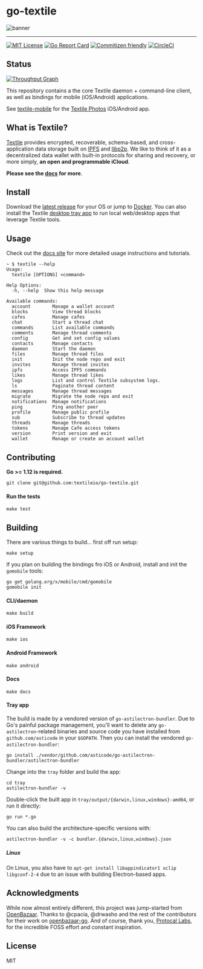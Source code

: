 # go-textile

![banner](https://s3.amazonaws.com/textile.public/Textile_Logo_Horizontal.png)

---

[![MIT License](http://img.shields.io/badge/license-MIT-blue.svg?style=flat)](LICENSE) [![Go Report Card](https://goreportcard.com/badge/github.com/textileio/go-textile)](https://goreportcard.com/report/github.com/textileio/go-textile) [![Commitizen friendly](https://img.shields.io/badge/commitizen-friendly-brightgreen.svg)](http://commitizen.github.io/cz-cli/) [![CircleCI](https://circleci.com/gh/textileio/go-textile/tree/master.svg?style=shield)](https://circleci.com/gh/textileio/go-textile/tree/master)

## Status

[![Throughput Graph](https://graphs.waffle.io/textileio/go-textile/throughput.svg)](https://waffle.io/textileio/go-textile/metrics/throughput)

This repository contains a the core Textile daemon + command-line client, as well as bindings for mobile (iOS/Android) applications.

See [textile-mobile](https://github.com/textileio/textile-mobile/) for the [Textile Photos](https://www.textile.photos) iOS/Android app.

## What is Textile?

[Textile](https://www.textile.io) provides encrypted, recoverable, schema-based, and cross-application data storage built on [IPFS](https://github.com/ipfs) and [libp2p](https://github.com/libp2p). We like to think of it as a decentralized data wallet with built-in protocols for sharing and recovery, or more simply, **an open and programmable iCloud**.

**Please see the [docs](https://docs.textile.io/) for more**.

## Install

Download the [latest release](https://github.com/textileio/go-textile/releases/latest) for your OS or jump to [Docker](https://github.com/textileio/go-textile#docker). You can also install the Textile [desktop tray app](https://github.com/textileio/go-textile/releases/latest) to run local web/desktop apps that leverage Textile tools.

## Usage

Check out the [docs site](https://docs.textile.io/) for more detailed usage instructions and tutorials.

    ~ $ textile --help
    Usage:
      textile [OPTIONS] <command>

    Help Options:
      -h, --help  Show this help message

    Available commands:
      account        Manage a wallet account
      blocks         View thread blocks
      cafes          Manage cafes
      chat           Start a thread chat
      commands       List available commands
      comments       Manage thread comments
      config         Get and set config values
      contacts       Manage contacts
      daemon         Start the daemon
      files          Manage thread files
      init           Init the node repo and exit
      invites        Manage thread invites
      ipfs           Access IPFS commands
      likes          Manage thread likes
      logs           List and control Textile subsystem logs.
      ls             Paginate thread content
      messages       Manage thread messages
      migrate        Migrate the node repo and exit
      notifications  Manage notifications
      ping           Ping another peer
      profile        Manage public profile
      sub            Subscribe to thread updates
      threads        Manage threads
      tokens         Manage Cafe access tokens
      version        Print version and exit
      wallet         Manage or create an account wallet

## Contributing

**Go >= 1.12 is required.**

    git clone git@github.com:textileio/go-textile.git

#### Run the tests

    make test

## Building

There are various things to build… first off run setup:

    make setup

If you plan on building the bindings fro iOS or Android, install and init the `gomobile` tools:

    go get golang.org/x/mobile/cmd/gomobile
    gomobile init

#### CLI/daemon

    make build

#### iOS Framework

    make ios

#### Android Framework

    make android

#### Docs

    make docs

#### Tray app

The build is made by a vendored version of `go-astilectron-bundler`. Due to Go's painful package management, you'll want to delete any `go-astilectron`-related binaries and source code you have installed from `github.com/asticode` in your `$GOPATH`. Then you can install the vendored `go-astilectron-bundler`:

    go install ./vendor/github.com/asticode/go-astilectron-bundler/astilectron-bundler

Change into the `tray` folder and build the app:

    cd tray
    astilectron-bundler -v

Double-click the built app in `tray/output/{darwin,linux,windows}-amd64`, or run it directly:


    go run *.go

You can also build the architecture-specific versions with:

    astilectron-bundler -v -c bundler.{darwin,linux,windows}.json

##### Linux

On Linux, you also have to `apt-get install libappindicator1 xclip libgconf-2-4` due to an issue with building Electron-based apps.

## Acknowledgments

While now almost entirely different, this project was jump-started from [OpenBazaar](https://openbazaar.org/). Thanks to @cpacia, @drwasho and the rest of the contributors for their work on [openbazaar-go](https://github.com/OpenBazaar/openbazaar-go).
And of course, thank you, [Protocal Labs](https://protocol.ai/), for the incredible FOSS effort and constant inspiration.

## License

MIT
